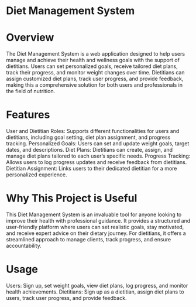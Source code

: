 # Diet Management System

# Overview

The Diet Management System is a web application designed to help users manage and achieve their health and wellness goals with the support of dietitians. Users can set personalized goals, receive tailored diet plans, track their progress, and monitor weight changes over time. Dietitians can assign customized diet plans, track user progress, and provide feedback, making this a comprehensive solution for both users and professionals in the field of nutrition.

# Features

User and Dietitian Roles: Supports different functionalities for users and dietitians, including goal setting, diet plan assignment, and progress tracking.
Personalized Goals: Users can set and update weight goals, target dates, and descriptions.
Diet Plans: Dietitians can create, assign, and manage diet plans tailored to each user’s specific needs.
Progress Tracking: Allows users to log progress updates and receive feedback from dietitians.
Dietitian Assignment: Links users to their dedicated dietitian for a more personalized experience.

# Why This Project is Useful

This Diet Management System is an invaluable tool for anyone looking to improve their health with professional guidance. It provides a structured and user-friendly platform where users can set realistic goals, stay motivated, and receive expert advice on their dietary journey. For dietitians, it offers a streamlined approach to manage clients, track progress, and ensure accountability.

# Usage

Users: Sign up, set weight goals, view diet plans, log progress, and monitor health achievements.
Dietitians: Sign up as a dietitian, assign diet plans to users, track user progress, and provide feedback.
